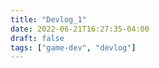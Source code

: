 ```yaml
---
title: "Devlog_1"
date: 2022-06-21T16:27:35-04:00
draft: false
tags: ["game-dev", "devlog"]
---
```


